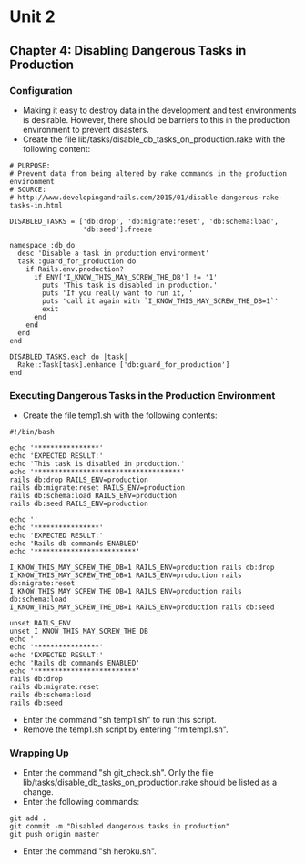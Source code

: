 # Unit 2
## Chapter 4: Disabling Dangerous Tasks in Production

### Configuration
*  Making it easy to destroy data in the development and test environments is desirable.  However, there should be barriers to this in the production environment to prevent disasters.
* Create the file lib/tasks/disable_db_tasks_on_production.rake with the following content:
```
# PURPOSE:
# Prevent data from being altered by rake commands in the production environment
# SOURCE:
# http://www.developingandrails.com/2015/01/disable-dangerous-rake-tasks-in.html

DISABLED_TASKS = ['db:drop', 'db:migrate:reset', 'db:schema:load',
                  'db:seed'].freeze

namespace :db do
  desc 'Disable a task in production environment'
  task :guard_for_production do
    if Rails.env.production?
      if ENV['I_KNOW_THIS_MAY_SCREW_THE_DB'] != '1'
        puts 'This task is disabled in production.'
        puts 'If you really want to run it, '
        puts 'call it again with `I_KNOW_THIS_MAY_SCREW_THE_DB=1`'
        exit
      end
    end
  end
end

DISABLED_TASKS.each do |task|
  Rake::Task[task].enhance ['db:guard_for_production']
end
```
### Executing Dangerous Tasks in the Production Environment
* Create the file temp1.sh with the following contents:
```
#!/bin/bash

echo '****************'
echo 'EXPECTED RESULT:'
echo 'This task is disabled in production.'
echo '************************************'
rails db:drop RAILS_ENV=production
rails db:migrate:reset RAILS_ENV=production
rails db:schema:load RAILS_ENV=production
rails db:seed RAILS_ENV=production

echo ''
echo '****************'
echo 'EXPECTED RESULT:'
echo 'Rails db commands ENABLED'
echo '*************************'

I_KNOW_THIS_MAY_SCREW_THE_DB=1 RAILS_ENV=production rails db:drop
I_KNOW_THIS_MAY_SCREW_THE_DB=1 RAILS_ENV=production rails db:migrate:reset
I_KNOW_THIS_MAY_SCREW_THE_DB=1 RAILS_ENV=production rails db:schema:load
I_KNOW_THIS_MAY_SCREW_THE_DB=1 RAILS_ENV=production rails db:seed

unset RAILS_ENV
unset I_KNOW_THIS_MAY_SCREW_THE_DB
echo ''
echo '****************'
echo 'EXPECTED RESULT:'
echo 'Rails db commands ENABLED'
echo '*************************'
rails db:drop
rails db:migrate:reset
rails db:schema:load
rails db:seed
```
* Enter the command "sh temp1.sh" to run this script.
* Remove the temp1.sh script by entering "rm temp1.sh".

### Wrapping Up
* Enter the command "sh git_check.sh".  Only the file lib/tasks/disable_db_tasks_on_production.rake should be listed as a change.
* Enter the following commands:
```
git add .
git commit -m "Disabled dangerous tasks in production"
git push origin master
```
* Enter the command "sh heroku.sh".
